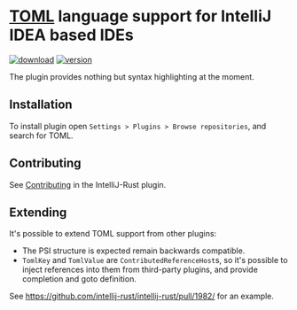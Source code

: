 # [TOML](https://github.com/toml-lang/toml) language support for IntelliJ IDEA based IDEs

[![download]][plugin]
[![version]][plugin]

 [download]: https://img.shields.io/jetbrains/plugin/d/8195-toml.svg
 [version]: https://img.shields.io/jetbrains/plugin/v/8195-toml.svg
 [plugin]: https://plugins.jetbrains.com/plugin/8195-toml

The plugin provides nothing but syntax highlighting at the moment.

## Installation

To install plugin open `Settings > Plugins > Browse repositories`, and search for TOML. 

## Contributing

See [Contributing](https://github.com/intellij-rust/intellij-rust/blob/master/CONTRIBUTING.md) in the IntelliJ-Rust plugin.

## Extending

It's possible to extend TOML support from other plugins: 
  
  * The PSI structure is expected remain backwards compatible.
  * `TomlKey` and `TomlValue` are `ContributedReferenceHost`s, so
    it's possible to inject references into them from third-party plugins,
    and provide completion and goto definition.
    
See https://github.com/intellij-rust/intellij-rust/pull/1982/ for an example.    
